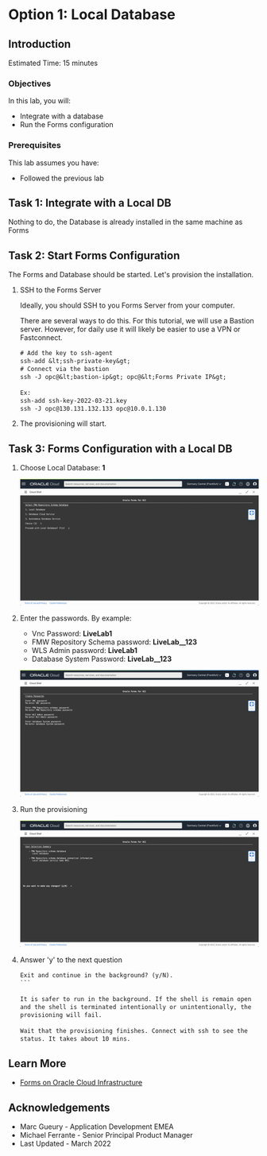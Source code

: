 # Option 1: Local Database

## Introduction

Estimated Time: 15 minutes

### Objectives

In this lab, you will: 
- Integrate with a database
- Run the Forms configuration

### Prerequisites 

This lab assumes you have:
* Followed the previous lab

## Task 1:  Integrate with a Local DB

Nothing to do, the Database is already installed in the same machine as Forms

## Task 2: Start Forms Configuration 

The Forms and Database should be started. Let's provision the installation.

1. SSH to the Forms Server

   Ideally, you should SSH to you Forms Server from your computer.

   There are several ways to do this. For this tutorial, we will use a Bastion server.  However, for daily use it will likely be easier to use a VPN or Fastconnect. 

    ```
    # Add the key to ssh-agent
    ssh-add &lt;ssh-private-key&gt;
    # Connect via the bastion
    ssh -J opc@&lt;bastion-ip&gt; opc@&lt;Forms Private IP&gt;

    Ex:
    ssh-add ssh-key-2022-03-21.key
    ssh -J opc@130.131.132.133 opc@10.0.1.130
    ```

2. The provisioning will start. 

## Task 3: Forms Configuration with a Local DB

1. Choose Local Database: **1** 

   ![Local Provision](./images/forms-local-provision-start.png)

2. Enter the passwords. By example:
    
    - Vnc Password: **LiveLab1**
    - FMW Repository Schema password: **LiveLab__123**
    - WLS Admin password: **LiveLab1**
    - Database System Password: **LiveLab__123**

    ![Local Provision Password](./images/forms-local-provision-password.png)

3. Run the provisioning

    ![Provisioning end](./images/forms-local-provision-end.png)

4. Answer 'y' to the next question

    ````
    Exit and continue in the background? (y/N).
    ```

    It is safer to run in the background. If the shell is remain open
    and the shell is terminated intentionally or unintentionally, the provisioning will fail.
  
    Wait that the provisioning finishes. Connect with ssh to see the status. It takes about 10 mins.

## Learn More

* [Forms on Oracle Cloud Infrastructure](https://docs.oracle.com/en/middleware/developer-tools/forms/12.2.1.4/forms-oci/index.html)

## Acknowledgements
* Marc Gueury - Application Development EMEA
* Michael Ferrante - Senior Principal Product Manager
* Last Updated - March 2022

